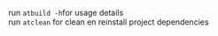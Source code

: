 run `atbuild -h`for usage details <br />
run `atclean` for clean en reinstall project dependencies      